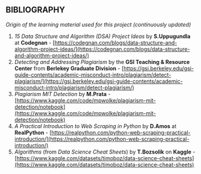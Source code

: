 ## __BIBLIOGRAPHY__
*Origin of the learning material used for this project (continuously updated)*

1) *15 Data Structure and Algorithm (DSA) Project Ideas* by **S.Uppugundla** at __Codegnan__ - [https://codegnan.com/blogs/data-structure-and-algorithm-project-ideas/](https://codegnan.com/blogs/data-structure-and-algorithm-project-ideas/)
2) *Detecting and Addressing Plagiarism* by the **GSI Teaching & Resource Center** from __Berlekey Graduate Division__ - [https://gsi.berkeley.edu/gsi-guide-contents/academic-misconduct-intro/plagiarism/detect-plagiarism/](https://gsi.berkeley.edu/gsi-guide-contents/academic-misconduct-intro/plagiarism/detect-plagiarism/)
3) *Plagiarism MIT Detection* by **M.Prata** - [https://www.kaggle.com/code/mpwolke/plagiarism-mit-detection/notebook](https://www.kaggle.com/code/mpwolke/plagiarism-mit-detection/notebook)
4) *A Practical Introduction to Web Scraping in Python* by **D.Amos** at __RealPython__ - [https://realpython.com/python-web-scraping-practical-introduction/](https://realpython.com/python-web-scraping-practical-introduction/)
5) *Algorithms* (from *Data Science Cheat Sheets*) by **T.Bozsolik** on __Kaggle__ - [https://www.kaggle.com/datasets/timoboz/data-science-cheat-sheets](https://www.kaggle.com/datasets/timoboz/data-science-cheat-sheets)
